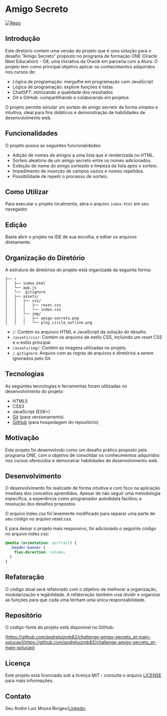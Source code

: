 # Amigo Secreto

[![Repo](https://img.shields.io/badge/Repo-GitHub-blue?style=flat-square&logo=github)](https://github.com/andreluizmb82/challenge-amigo-secreto_pt-main)

## Introdução

Este diretório contem uma versão do projeto que é uma solução para o desafio "Amigo Secreto" proposto no programa de formação ONE (Oracle Next Education) - G8, uma iniciativa da Oracle em parceria com a Alura. O projeto tem como principal objetivo aplicar os conhecimentos adquiridos nos cursos de:

- Lógica de programação: mergulhe em programação com JavaScript
- Lógica de programação: explore funções e listas
- ChatGPT: otimizando a qualidade dos resultados
- Git e GitHub: compartilhando e colaborando em projetos

O projeto permite simular um sorteio de amigo secreto de forma simples e intuitiva, ideal para fins didáticos e demonstração de habilidades de desenvolvimento web.

## Funcionalidades

O projeto possui as seguintes funcionalidades:

-   Adição de nomes de amigos a uma lista que é renderizada no HTML.
-   Sorteio aleatório de um amigo secreto entre os nomes adicionados.
-   Exibição do nome do amigo sorteado e limpeza da lista após o sorteio.
-   Impedimento de inserção de campos vazios e nomes repetidos.
-   Possibilidade de repetir o processo de sorteio.

## Como Utilizar

Para executar o projeto localmente, abra o arquivo `index.html` em seu navegador.

## Edição

Basta abrir o projeto na IDE de sua escolha, e editar os arquivos diretamente.

## Organização do Diretório

A estrutura de diretórios do projeto está organizada da seguinte forma:

```
├── /
│   ├── index.html
│   └── app.js
│   └── .gitignore
│   ├── assets/
│   │   ├── css/
│   │   │   ├── reset.css
│   │   │   └── index.css
│   │   └── img/
│   │   │   ├── amigo-secreto.png
│   │   │   └── play_circle_outline.png
```

-   `/`: Contém os arquivos HTML e JavaScript da solução do desafio.
-   `/assets/css/`: Contém os arquivos de estilo CSS, incluindo um reset CSS e o estilo principal.
-   `/assets/img/`: Contém as imagens utilizadas no projeto.
-   `/.gitignore`: Arquivo com as regras de arquivos e diretórios a serem ignorados pelo Git.

## Tecnologias

As seguintes tecnologias e ferramentas foram utilizadas no desenvolvimento do projeto:

-   HTML5
-   CSS3
-   JavaScript (ES6+)
-   [Git](https://git-scm.com/) (para versionamento)
-   [GitHub](https://github.com/) (para hospedagem do repositório)

## Motivação

Este projeto foi desenvolvido como um desafio prático proposto pelo programa ONE, com o objetivo de consolidar os conhecimentos adquiridos nos cursos oferecidos e demonstrar habilidades de desenvolvimento web.

## Desenvolvimento

O desenvolvimento foi realizado de forma intuitiva e com foco na aplicação imediata dos conceitos aprendidos. Apesar de não seguir uma metodologia específica, a experiência como programador autodidata facilitou a resolução dos desafios propostos.

O arquivo index.css foi levemente modificado para separar uma parte de seu código no arquivo reset.css. 

E para deixar o projeto mais responsivo, foi adicionado o seguinte código no arquivo index.css:
```css
@media (orientation: portrait) {
  .header-banner {
    flex-direction: column;
  }
}
```

## Refatoração

O código atual será refatorado com o objetivo de melhorar a organização, modularização e legibilidade. A refatoração também visa dividir e organizar as funções para que cada uma tenham uma única responsabilidade.

## Repositório

O código-fonte do projeto está disponível no GitHub:

[https://github.com/andreluizmb82/challenge-amigo-secreto_pt-main-solucao](https://github.com/andreluizmb82/challenge-amigo-secreto_pt-main-solucao)

## Licença

Este projeto está licenciado sob a licença MIT - consulte o arquivo [LICENSE](https://github.com/andreluizmb82/challenge-amigo-secreto_pt-main/blob/main/LICENSE) para mais informações.

## Contato

Seu Andre Luiz Moura Borges/[Linkedin](https://www.linkedin.com/in/andre-luiz-moura-borges-33b3aa332/)